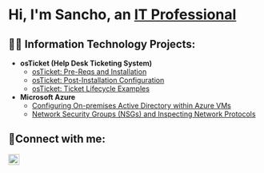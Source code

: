 <h1>Hi, I'm Sancho, an <a href="https://www.linkedin.com/in/sancho-barrett-pmp-622662103/">IT Professional</a></h1>

<h2>👨‍💻 Information Technology Projects:</h2>

- <b>osTicket (Help Desk Ticketing System)</b>
  - [osTicket: Pre-Reqs and Installation](https://github.com/sanchb11/osticket-prereqs)
  - [osTicket: Post-Installation Configuration](https://github.com/sanchb11/post-install-config)
  - [osTicket: Ticket Lifecycle Examples](https://github.com/sanchb11/ticket-lifecycle)
- <b>Microsoft Azure</b>
  - [Configuring On-premises Active Directory within Azure VMs](https://github.com/sanchb11/configure-ad)
  - [Network Security Groups (NSGs) and Inspecting Network Protocols](https://github.com/sanchb11/azure-network-protocols)

<h2>🤳Connect with me:</h2>


[<img align="left" alt="Josh | LinkedIn" width="22px" src="https://cdn.jsdelivr.net/npm/simple-icons@v3/icons/linkedin.svg" />][linkedin]



[linkedin]: https://www.linkedin.com/in/sancho-barrett-pmp-622662103/
